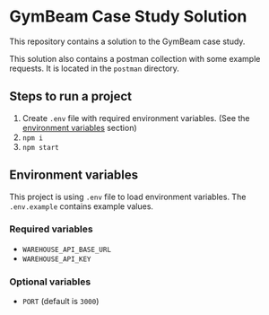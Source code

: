 # GymBeam Case Study Solution

This repository contains a solution to the GymBeam case study.

This solution also contains a postman collection with some example requests. It is located in the `postman` directory.

## Steps to run a project
1. Create `.env` file with required environment variables. (See the [environment variables](#environment-variables) section)
1. `npm i`
1. `npm start`

## Environment variables
This project is using `.env` file to load environment variables. The `.env.example` contains example values.

### Required variables
- `WAREHOUSE_API_BASE_URL`
- `WAREHOUSE_API_KEY`

### Optional variables
- `PORT` (default is `3000`)
